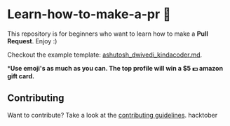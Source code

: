 # Learn-how-to-make-a-pr :rocket:
This repository is for beginners who want to learn how to make a **Pull Request**. Enjoy :)

Checkout the example template: [ashutosh_dwivedi_kindacoder.md](https://github.com/code-with-kindacoder/Learn-how-to-make-a-pr/blob/master/students%20list/ashutosh_dwivedi_kindacoder.md).

***Use emoji's as much as you can. The top profile will win a $5 :dollar: amazon gift card.**

## Contributing

Want to contribute? Take a look at the [contributing guidelines](https://github.com/code-with-kindacoder/Learn-how-to-make-a-pr/blob/master/CONTRIBUTING.md).
hacktober
